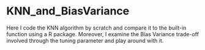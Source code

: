 # KNN_and_BiasVariance
Here I code the KNN algorithm by scratch and compare it to the built-in function using a R package. Moreover, I examine the Bias Variance trade-off involved through the tuning parameter and play around with it.
